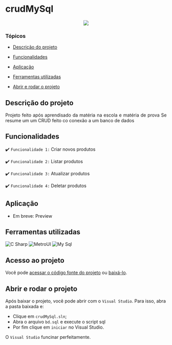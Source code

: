 # crudMySql

<p align="center">
   <img src="http://img.shields.io/static/v1?label=STATUS&message=EM%20DESENVOLVIMENTO&color=RED&style=for-the-badge" #vitrinedev/>
</p>

### Tópicos 

- [Descrição do projeto](#descrição-do-projeto)

- [Funcionalidades](#funcionalidades)

- [Aplicação](#aplicação)

- [Ferramentas utilizadas](#ferramentas-utilizadas)

- [Abrir e rodar o projeto](#abrir-e-rodar-o-projeto)

## Descrição do projeto 

<p align="justify">
 Projeto feito após aprendisado da matéria na escola e matéria de prova
  Se resume um um CRUD feito co conexão a um banco de dados
</p>

## Funcionalidades

:heavy_check_mark: `Funcionalidade 1:` Criar novos produtos

:heavy_check_mark: `Funcionalidade 2:` Listar produtos

:heavy_check_mark: `Funcionalidade 3:` Atualizar produtos

:heavy_check_mark: `Funcionalidade 4:` Deletar produtos

## Aplicação

* Em breve: Preview

###

## Ferramentas utilizadas
![C Sharp](https://img.shields.io/badge/-CSharp-239120?&logo=csharp&logoColor=ffffff)
![MetroUI](https://img.shields.io/badge/-MetroUi-004880?&logo=nuget&logoColor=ffffff)
![My Sql](https://img.shields.io/badge/-MySql-4479A1?&logo=mysql&logoColor=ffffff)

###

## Acesso ao projeto

Você pode [acessar o código fonte do projeto](https://github.com/camilafernanda/GlicoCare) ou [baixá-lo](https://github.com/camilafernanda/GlicoCare/archive/refs/heads/main.zip).

## Abrir e rodar o projeto

Após baixar o projeto, você pode abrir com o `Visual Studio`. Para isso, abra a pasta baixada e:

- Clique em `crudMySql.sln`;
- Abra o arquivo `bd.sql` e execute o script sql
- Por fim clique em `iniciar` no Visual Studio.

O `Visual Studio` funcinar perfeitamente.
